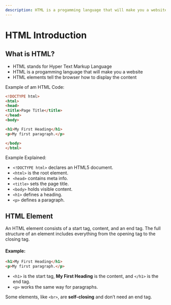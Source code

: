 ```yaml
---
description: HTML is a progamming language that will make you a website
---
```


# HTML Introduction

## What is HTML?

* HTML stands for Hyper Text Markup Language
* HTML is a progamming language that will make you a website
* HTML elements tell the browser how to display the content

Example of am HTML Code:

```html
<!DOCTYPE html>
<html>
<head>
<title>Page Title</title>
</head>
<body>

<h1>My First Heading</h1>
<p>My first paragraph.</p>

</body>
</html>
```

Example Explained:

* `<!DOCTYPE html>` declares an HTML5 document.
* `<html>` is the root element.
* `<head>` contains meta info.
* `<title>` sets the page title.
* `<body>` holds visible content.
* `<h1>` defines a heading.
* `<p>` defines a paragraph.

## HTML Element

An HTML element consists of a start tag, content, and an end tag. The full structure of an element includes everything from the opening tag to the closing tag.

#### Example:

```html
<h1>My First Heading</h1>  
<p>My first paragraph.</p>  
```

* `<h1>` is the start tag, **My First Heading** is the content, and `</h1>` is the end tag.
* `<p>` works the same way for paragraphs.

Some elements, like `<br>`, are **self-closing** and don’t need an end tag.
